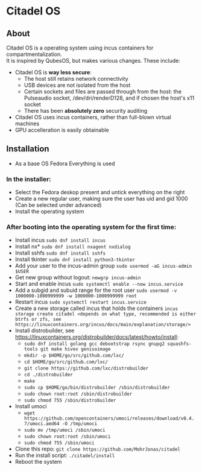 # Citadel OS

## About

Citadel OS is a operating system using incus containers for compartmentalization.  
It is inspired by QubesOS, but makes various changes. These include:

- Citadel OS is **way less secure**:
    - The host still retains network connectivity
    - USB devices are not isolated from the host
    - Certain sockets and files are passed through from the host: the Pulseaudio socket, /dev/dri/renderD128, and if chosen the host's x11 socket
    - There has been **absolutely zero** security auditing
- Citadel OS uses incus containers, rather than full-blown virtual machines
- GPU accelleration is easily obtainable

## Installation

- As a base OS Fedora Everything is used

### In the installer:

- Select the Fedora deskop present and untick everything on the right
- Create a new regular user, making sure the user has uid and gid 1000 (Can be selected under advanced)
- Install the operating system

### After booting into the operating system for the first time:

- Install incus `sudo dnf install incus`
- Install nx* `sudo dnf install nxagent nxdialog`
- Install sshfs `sudo dnf install sshfs`
- Install tkinter `sudo dnf install python3-tkinter`
- Add your user to the incus-admin group `sudo usermod -aG incus-admin $USER`
- Get new group without logout: `newgrp incus-admin`
- Start and enable incus `sudo systemctl enable --now incus.service`
- Add a subgid and subuid range for the root user `sudo usermod -v 1000000-1000999999 -w 1000000-1000999999 root` 
- Restart incus `sudo systemctl restart incus.service`
- Create a new storage called incus that holds the containers `incus storage create citadel <depends on what type, recommended is either btrfs or zfs, see https://linuxcontainers.org/incus/docs/main/explanation/storage/>`
- Install distrobuilder, see https://linuxcontainers.org/distrobuilder/docs/latest/howto/install:
    - `sudo dnf install golang gcc debootstrap rsync gnupg2 squashfs-tools git make hivex genisoimage`
    - `mkdir -p $HOME/go/src/github.com/lxc/`
    - `cd $HOME/go/src/github.com/lxc/`
    - `git clone https://github.com/lxc/distrobuilder`
    - `cd ./distrobuilder`
    - `make`
    - `sudo cp $HOME/go/bin/distrobuilder /sbin/distrobuilder`
    - `sudo chown root:root /sbin/distrobuilder`
    - `sudo chmod 755 /sbin/distrobuilder`
- Install umoci
    - `wget https://github.com/opencontainers/umoci/releases/download/v0.4.7/umoci.amd64 -O /tmp/umoci`
    - `sudo mv /tmp/umoci /sbin/umoci`
    - `sudo chown root:root /sbin/umoci`
    - `sudo chmod 755 /sbin/umoci`
- Clone this repo: `git clone https://github.com/MohrJonas/citadel`
- Run the install script: `./citadel/install`
- Reboot the system